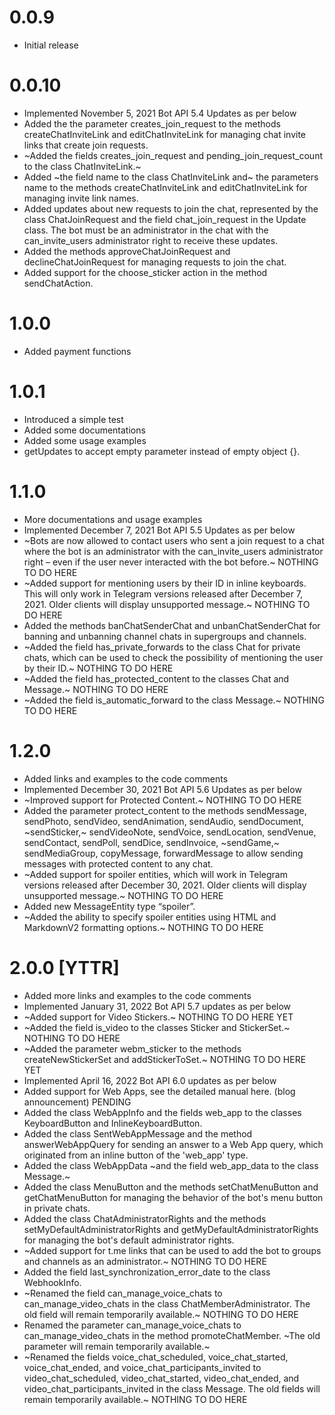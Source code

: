 # 0.0.9
* Initial release

# 0.0.10
* Implemented November 5, 2021 Bot API 5.4 Updates as per below
* Added the the parameter creates_join_request to the methods createChatInviteLink and editChatInviteLink for managing chat invite links that create join requests.
* ~Added the fields creates_join_request and pending_join_request_count to the class ChatInviteLink.~
* Added ~the field name to the class ChatInviteLink and~ the parameters name to the methods createChatInviteLink and editChatInviteLink for managing invite link names.
* Added updates about new requests to join the chat, represented by the class ChatJoinRequest and the field chat_join_request in the Update class. The bot must be an administrator in the chat with the can_invite_users administrator right to receive these updates.
* Added the methods approveChatJoinRequest and declineChatJoinRequest for managing requests to join the chat.
* Added support for the choose_sticker action in the method sendChatAction.

# 1.0.0
* Added payment functions

# 1.0.1
* Introduced a simple test
* Added some documentations
* Added some usage examples
* getUpdates to accept empty parameter instead of empty object {}.

# 1.1.0
* More documentations and usage examples
* Implemented December 7, 2021 Bot API 5.5 Updates as per below
* ~Bots are now allowed to contact users who sent a join request to a chat where the bot is an administrator with the can_invite_users administrator right – even if the user never interacted with the bot before.~ NOTHING TO DO HERE
* ~Added support for mentioning users by their ID in inline keyboards. This will only work in Telegram versions released after December 7, 2021. Older clients will display unsupported message.~ NOTHING TO DO HERE
* Added the methods banChatSenderChat and unbanChatSenderChat for banning and unbanning channel chats in supergroups and channels.
* ~Added the field has_private_forwards to the class Chat for private chats, which can be used to check the possibility of mentioning the user by their ID.~ NOTHING TO DO HERE
* ~Added the field has_protected_content to the classes Chat and Message.~ NOTHING TO DO HERE
* ~Added the field is_automatic_forward to the class Message.~ NOTHING TO DO HERE

# 1.2.0
* Added links and examples to the code comments
* Implemented December 30, 2021 Bot API 5.6 Updates as per below
* ~Improved support for Protected Content.~ NOTHING TO DO HERE
* Added the parameter protect_content to the methods sendMessage, sendPhoto, sendVideo, sendAnimation, sendAudio, sendDocument, ~sendSticker,~ sendVideoNote, sendVoice, sendLocation, sendVenue, sendContact, sendPoll, sendDice, sendInvoice, ~sendGame,~ sendMediaGroup, copyMessage, forwardMessage to allow sending messages with protected content to any chat.
* ~Added support for spoiler entities, which will work in Telegram versions released after December 30, 2021. Older clients will display unsupported message.~ NOTHING TO DO HERE
* Added new MessageEntity type “spoiler”.
* ~Added the ability to specify spoiler entities using HTML and MarkdownV2 formatting options.~ NOTHING TO DO HERE

# 2.0.0 [YTTR]
* Added more links and examples to the code comments
* Implemented January 31, 2022 Bot API 5.7 updates as per below
* ~Added support for Video Stickers.~ NOTHING TO DO HERE YET
* ~Added the field is_video to the classes Sticker and StickerSet.~ NOTHING TO DO HERE
* ~Added the parameter webm_sticker to the methods createNewStickerSet and addStickerToSet.~ NOTHING TO DO HERE YET 
* Implemented April 16, 2022 Bot API 6.0 updates as per below
* Added support for Web Apps, see the detailed manual here. (blog announcement) PENDING
* Added the class WebAppInfo and the fields web_app to the classes KeyboardButton and InlineKeyboardButton.
* Added the class SentWebAppMessage and the method answerWebAppQuery for sending an answer to a Web App query, which originated from an inline button of the 'web_app' type.
* Added the class WebAppData ~and the field web_app_data to the class Message.~
* Added the class MenuButton and the methods setChatMenuButton and getChatMenuButton for managing the behavior of the bot's menu button in private chats.
* Added the class ChatAdministratorRights and the methods setMyDefaultAdministratorRights and getMyDefaultAdministratorRights for managing the bot's default administrator rights.
* ~Added support for t.me links that can be used to add the bot to groups and channels as an administrator.~ NOTHING TO DO HERE
* Added the field last_synchronization_error_date to the class WebhookInfo.
* ~Renamed the field can_manage_voice_chats to can_manage_video_chats in the class ChatMemberAdministrator. The old field will remain temporarily available.~ NOTHING TO DO HERE
* Renamed the parameter can_manage_voice_chats to can_manage_video_chats in the method promoteChatMember. ~The old parameter will remain temporarily available.~
* ~Renamed the fields voice_chat_scheduled, voice_chat_started, voice_chat_ended, and voice_chat_participants_invited to video_chat_scheduled, video_chat_started, video_chat_ended, and video_chat_participants_invited in the class Message. The old fields will remain temporarily available.~ NOTHING TO DO HERE
